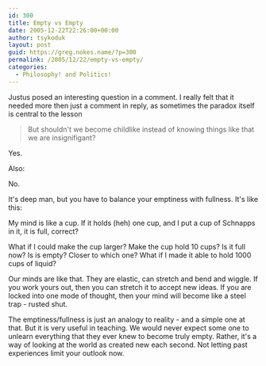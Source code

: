 ```yaml
---
id: 300
title: Empty vs Empty
date: 2005-12-22T22:26:00+00:00
author: tsykoduk
layout: post
guid: https://greg.nokes.name/?p=300
permalink: /2005/12/22/empty-vs-empty/
categories:
  - Philosophy! and Politics!
---
```

Justus posed an interesting question in a comment. I really felt that it needed more then just a comment in reply, as sometimes the paradox itself is central to the lesson
<blockquote>But shouldn't we become childlike instead of knowing things like that we are insignifigant?</blockquote>

<p>Yes.</p>

<p>Also:</p>


<p>No.</p>


<p>It's deep man, but you have to balance your emptiness with fullness. It's like this:</p>


<p>My mind is like a cup. If it holds (heh) one cup, and I put a cup of Schnapps in it, it is full, correct?</p>


<p>What if I could make the cup larger? Make the cup hold 10 cups? Is it full now? Is is empty? Closer to which one? What if I made it able to hold 1000 cups of liquid?</p>


<p>Our minds are like that. They are elastic, can stretch and bend and wiggle. If you work yours out, then you can stretch it to accept new ideas. If you are locked into one mode of thought, then your mind will become like a steel trap - rusted shut.</p>


<p>The emptiness/fullness is just an analogy to reality - and a simple one at that. But it is very useful in teaching. We would never expect some one to unlearn everything that they ever knew to become truly empty. Rather, it's a way of looking at the world as created new each second. Not letting past experiences limit your outlook now.</p>